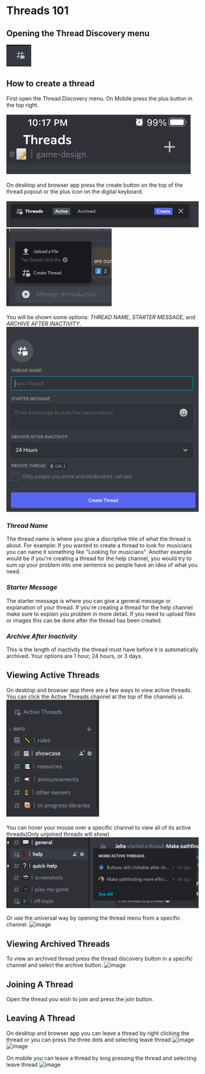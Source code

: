 # Threads 101

## Opening the Thread Discovery menu
![image](/images/threadDiscovery.png)

## How to create a thread

First open the Thread Discovery menu. 
On Mobile press the plus button in the top right. <br /> <br />
![image](/images/createThreadMobile.png) <br /> <br />
On desktop and browser app press the create button on the top of the thread popout or the plus icon on the digital keyboard. <br /> <br />
![image](/images/desktopCreateThread1.png) <br />
![image](/images/desktopCreateThread2.png) <br /> <br />
You will be shown some options: *THREAD NAME*, *STARTER MESSAGE*, and *ARCHIVE AFTER INACTIVITY*. <br />
![image](/images/threadOptions.png)

### *Thread Name*

The thread name is where you give a discriptive title of what the thread is about. 
For example: If you wanted to create a thread to look for musicians you can name it something like "Looking for musicians". 
Another example would be if you're creating a thread for the help channel, you would try to sum up your problem into one sentence so people have an idea of what you need.

### *Starter Message*

The starter message is where you can give a general message or explanation of your thread. 
If you're creating a thread for the help channel make sure to explain you problem in more detail. 
If you need to upload files or images this can be done after the thread has been created.

### *Archive After Inactivity*

This is the length of inactivity the thread must have before it is automatically archived. Your options are 1 hour, 24 hours, or 3 days. 

## Viewing Active Threads

On desktop and browser app there are a few ways to view active threads. 
You can click the Active Threads channel at the top of the channels ui. <br />
![image](/images/viewActiveThreads2.png) <br /> <br />
You can hover your mouse over a specific channel to view all of its active threads(Only unjoined threads will show) <br />
![image](/images/viewActiveThreads1.png) 

Or use the universal way by opening the thread menu from a specific channel.
![image]()

## Viewing Archived Threads

To view an archived thread press the thread discovery button in a specific channel and select the archive button.
![image]()

## Joining A Thread

Open the thread you wish to join and press the join button.

## Leaving A Thread

On desktop and browser app you can leave a thread by right clicking the thread or you can press the three dots and selecting leave thread
![image]()
![image]()

On mobile you can leave a thread by long pressing the thread and selecting leave thread
![image]()
